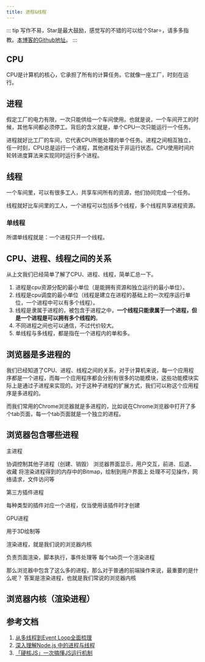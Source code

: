 ```yaml
---
title: 进程&线程
---
```

::: tip
写作不易，Star是最大鼓励，感觉写的不错的可以给个Star⭐，请多多指教。[本博客的Github地址](https://github.com/liujie2019/VuePress-Blog)。
:::
## CPU
CPU是计算机的核心，它承担了所有的计算任务。它就像一座工厂，时刻在运行。
## 进程
假定工厂的电力有限，一次只能供给一个车间使用。也就是说，一个车间开工的时候，其他车间都必须停工。背后的含义就是，单个CPU一次只能运行一个任务。

进程就好比工厂的车间，它代表CPU所能处理的单个任务。进程之间相互独立，任一时刻，CPU总是运行一个进程，其他进程处于非运行状态。CPU使用时间片轮转进度算法来实现同时运行多个进程。
## 线程
一个车间里，可以有很多工人，共享车间所有的资源，他们协同完成一个任务。

线程就好比车间里的工人，一个进程可以包括多个线程，多个线程共享进程资源。
### 单线程
所谓单线程就是：一个进程只开一个线程。
## CPU、进程、线程之间的关系
从上文我们已经简单了解了CPU、进程、线程，简单汇总一下。

1. 进程是cpu资源分配的最小单位（是能拥有资源和独立运行的最小单位）。
2. 线程是cpu调度的最小单位（线程是建立在进程的基础上的一次程序运行单位，一个进程中可以有多个线程）。
3. 线程是隶属于进程的，被包含于进程之中，**一个线程只能隶属于一个进程，但是一个进程是可以拥有多个线程的**。
4. 不同进程之间也可以通信，不过代价较大。
5. 单线程与多线程，都是指在一个进程内的单和多。

## 浏览器是多进程的
我们已经知道了CPU、进程、线程之间的关系，对于计算机来说，每一个应用程序都是一个进程，而每一个应用程序都会分别有很多的功能模块，这些功能模块实际上是通过子进程来实现的。对于这种子进程的扩展方式，我们可以称这个应用程序是多进程的。

而我们常用的Chrome浏览器就是多进程的，比如说在Chrome浏览器中打开了多个tab页面，每一个tab页面就是一个独立的进程。

## 浏览器包含哪些进程
主进程

协调控制其他子进程（创建、销毁）
浏览器界面显示，用户交互，前进、后退、收藏
将渲染进程得到的内存中的Bitmap，绘制到用户界面上
处理不可见操作，网络请求，文件访问等


第三方插件进程

每种类型的插件对应一个进程，仅当使用该插件时才创建


GPU进程

用于3D绘制等


渲染进程，就是我们说的浏览器内核

负责页面渲染，脚本执行，事件处理等
每个tab页一个渲染进程


那么浏览器中包含了这么多的进程，那么对于普通的前端操作来说，最重要的是什么呢？
答案是渲染进程，也就是我们常说的浏览器内核
## 浏览器内核（渲染进程）

## 参考文档
1. [从多线程到Event Loop全面梳理](https://juejin.im/post/5d5b4c2df265da03dd3d73e5)
2. [深入理解Node.js 中的进程与线程](https://juejin.im/post/5d43017be51d4561f40adcf9)
3. [「硬核JS」一次搞懂JS运行机制](https://juejin.im/post/5e22b391f265da3e204d8c14)
